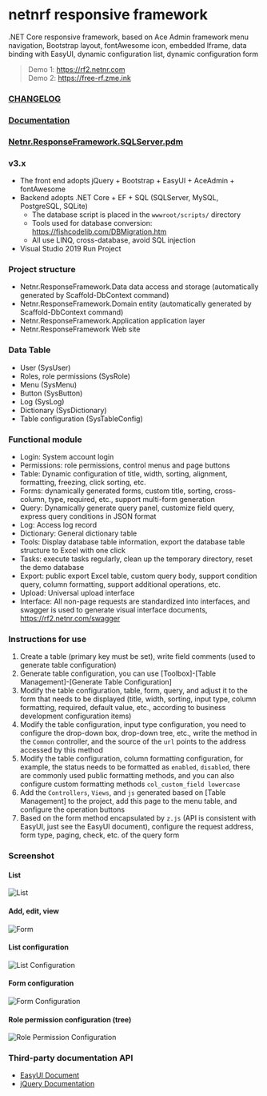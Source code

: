 # netnrf responsive framework
.NET Core responsive framework, based on Ace Admin framework menu navigation, Bootstrap layout, fontAwesome icon, embedded Iframe, data binding with EasyUI, dynamic configuration list, dynamic configuration form

> Demo 1: <https://rf2.netnr.com>  
> Demo 2: <https://free-rf.zme.ink>

### [CHANGELOG](Netnr.ResponseFramework.ChangeLog.md)

### [Documentation](Netnr.ResponseFramework.Document.md)

<h3><a href="static/pd/Netnr.ResponseFramework.SQLServer.pdm" title="PD Design" target="_blank">Netnr.ResponseFramework.SQLServer.pdm</a></h3>

### v3.x
- The front end adopts jQuery + Bootstrap + EasyUI + AceAdmin + fontAwesome
- Backend adopts .NET Core + EF + SQL (SQLServer, MySQL, PostgreSQL, SQLite)
    - The database script is placed in the `wwwroot/scripts/` directory
    - Tools used for database conversion: <https://fishcodelib.com/DBMigration.htm>
    - All use LINQ, cross-database, avoid SQL injection
- Visual Studio 2019 Run Project

### Project structure
- Netnr.ResponseFramework.Data data access and storage (automatically generated by Scaffold-DbContext command)
- Netnr.ResponseFramework.Domain entity (automatically generated by Scaffold-DbContext command)
- Netnr.ResponseFramework.Application application layer
- Netnr.ResponseFramework Web site

### Data Table
- User (SysUser)
- Roles, role permissions (SysRole)
- Menu (SysMenu)
- Button (SysButton)
- Log (SysLog)
- Dictionary (SysDictionary)
- Table configuration (SysTableConfig)

### Functional module
- Login: System account login
- Permissions: role permissions, control menus and page buttons
- Table: Dynamic configuration of title, width, sorting, alignment, formatting, freezing, click sorting, etc.
- Forms: dynamically generated forms, custom title, sorting, cross-column, type, required, etc., support multi-form generation
- Query: Dynamically generate query panel, customize field query, express query conditions in JSON format
- Log: Access log record
- Dictionary: General dictionary table
- Tools: Display database table information, export the database table structure to Excel with one click
- Tasks: execute tasks regularly, clean up the temporary directory, reset the demo database
- Export: public export Excel table, custom query body, support condition query, column formatting, support additional operations, etc.
- Upload: Universal upload interface
- Interface: All non-page requests are standardized into interfaces, and swagger is used to generate visual interface documents, <https://rf2.netnr.com/swagger>

### Instructions for use
1. Create a table (primary key must be set), write field comments (used to generate table configuration)
2. Generate table configuration, you can use [Toolbox]-[Table Management]-[Generate Table Configuration]
3. Modify the table configuration, table, form, query, and adjust it to the form that needs to be displayed (title, width, sorting, input type, column formatting, required, default value, etc., according to business development configuration items)
4. Modify the table configuration, input type configuration, you need to configure the drop-down box, drop-down tree, etc., write the method in the `Common` controller, and the source of the `url` points to the address accessed by this method
5. Modify the table configuration, column formatting configuration, for example, the status needs to be formatted as `enabled`, `disabled`, there are commonly used public formatting methods, and you can also configure custom formatting methods `col_custom_field lowercase`
6. Add the `Controllers`, `Views`, and `js` generated based on [Table Management] to the project, add this page to the menu table, and configure the operation buttons
7. Based on the form method encapsulated by `z.js` (API is consistent with EasyUI, just see the EasyUI document), configure the request address, form type, paging, check, etc. of the query form

### Screenshot

#### List

![List](https://s1.zme.ink/2018/05/18/403ce7d002.png)

#### Add, edit, view

![Form](https://s1.zme.ink/2018/05/18/8d25d345b2.png)

#### List configuration

![List Configuration](https://s1.zme.ink/2018/05/18/13da6572a3.png)

#### Form configuration

![Form Configuration](https://s1.zme.ink/2018/05/18/0c98ee578c.png)

#### Role permission configuration (tree)

![Role Permission Configuration](https://s1.zme.ink/2018/08/16/31a55cac78.png)

### Third-party documentation API
- [EasyUI Document](https://ad.netnr.com/#EasyUI-1.5.2)
- [jQuery Documentation](https://ad.netnr.com/#jQuery-1.11.3)